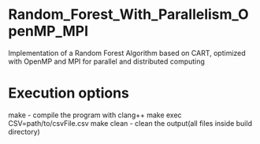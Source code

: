 # Random_Forest_With_Parallelism_OpenMP_MPI
Implementation of a Random Forest Algorithm based on CART, optimized with OpenMP and MPI for parallel and distributed computing

# Execution options

make - compile the program with clang++
make exec CSV=path/to/csvFile.csv
make clean - clean the output(all files inside build directory)